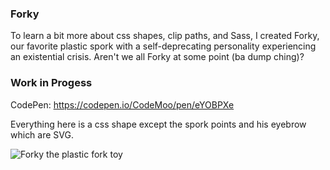 ### Forky
To learn a bit more about css shapes, clip paths, and Sass, I created Forky, our favorite plastic spork with a self-deprecating personality experiencing an existential crisis.  Aren't we all Forky at some point (ba dump ching)?

### Work in Progess
CodePen: https://codepen.io/CodeMoo/pen/eYOBPXe
 
Everything here is a css shape except the spork points and his eyebrow which are SVG.  

![Forky the plastic fork toy](https://user-images.githubusercontent.com/22779199/63706638-f1451300-c7fd-11e9-9e93-602cebd9131e.png)

